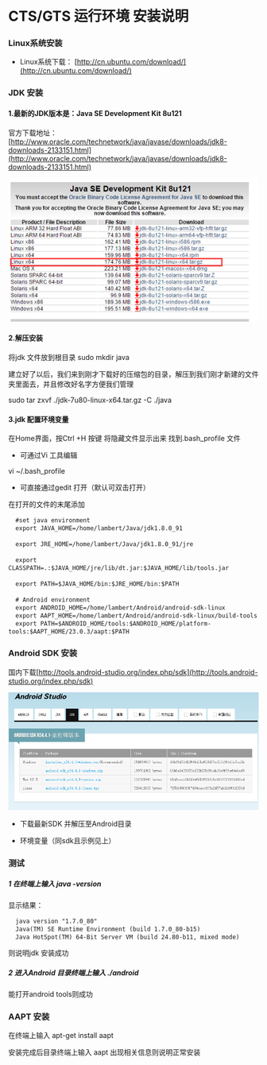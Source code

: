 

# CTS/GTS 运行环境 安装说明



### Linux系统安装
 
* Linux系统下载： [http://cn.ubuntu.com/download/](http://cn.ubuntu.com/download/)
 
### JDK 安装

#### 1.最新的JDK版本是：Java SE Development Kit 8u121

官方下载地址：[http://www.oracle.com/technetwork/java/javase/downloads/jdk8-downloads-2133151.html](http://www.oracle.com/technetwork/java/javase/downloads/jdk8-downloads-2133151.html)

![screen](https://raw.githubusercontent.com/flymobile/AndroidTest/master/picture/linux_jdk.png)

####  2.解压安装

将jdk 文件放到根目录
sudo mkdir java


建立好了以后，我们来到刚才下载好的压缩包的目录，解压到我们刚才新建的文件夹里面去，并且修改好名字方便我们管理

sudo tar zxvf ./jdk-7u80-linux-x64.tar.gz  -C ./java


####  3.jdk 配置环境变量

在Home界面，按Ctrl +H 按键 将隐藏文件显示出来 找到.bash_profile 文件

*  可通过Vi 工具编辑

  vi ~/.bash_profile
*  可直接通过gedit 打开（默认可双击打开）

在打开的文件的末尾添加 

      #set java environment
      export JAVA_HOME=/home/lambert/Java/jdk1.8.0_91

      export JRE_HOME=/home/lambert/Java/jdk1.8.0_91/jre

      export CLASSPATH=.:$JAVA_HOME/jre/lib/dt.jar:$JAVA_HOME/lib/tools.jar

      export PATH=$JAVA_HOME/bin:$JRE_HOME/bin:$PATH

      # Android environment
      export ANDROID_HOME=/home/lambert/Android/android-sdk-linux
      export AAPT_HOME=/home/lambert/Android/android-sdk-linux/build-tools
      export PATH=$ANDROID_HOME/tools:$ANDROID_HOME/platform-tools:$AAPT_HOME/23.0.3/aapt:$PATH



### Android SDK 安装

国内下载[http://tools.android-studio.org/index.php/sdk](http://tools.android-studio.org/index.php/sdk)

![screen](https://raw.githubusercontent.com/flymobile/AndroidTest/master/picture/linux_sdk.png)

*  下载最新SDK 并解压至Android目录

*   环境变量（同sdk且示例见上）

### 测试

##### 1 在终端上输入 java -version

显示结果：

      java version "1.7.0_80"
      Java(TM) SE Runtime Environment (build 1.7.0_80-b15)
      Java HotSpot(TM) 64-Bit Server VM (build 24.80-b11, mixed mode)
      
则说明jdk 安装成功


##### 2 进入Android 目录终端上输入 ./android

能打开android tools则成功


###  AAPT 安装

在终端上输入 apt-get install aapt

安装完成后目录终端上输入 aapt 出现相关信息则说明正常安装
      
